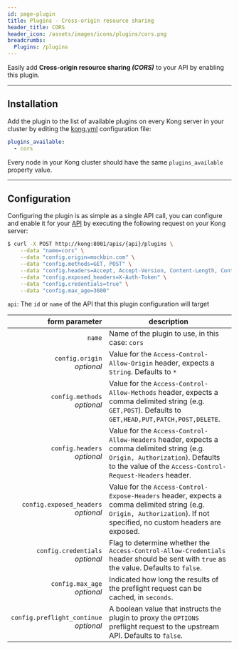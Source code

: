 ```yaml
---
id: page-plugin
title: Plugins - Cross-origin resource sharing
header_title: CORS
header_icon: /assets/images/icons/plugins/cors.png
breadcrumbs:
  Plugins: /plugins
---
```


Easily add __Cross-origin resource sharing *(CORS)*__ to your API by enabling this plugin.

----

## Installation

Add the plugin to the list of available plugins on every Kong server in your cluster by editing the [kong.yml][configuration] configuration file:

```yaml
plugins_available:
  - cors
```

Every node in your Kong cluster should have the same `plugins_available` property value.

----

## Configuration

Configuring the plugin is as simple as a single API call, you can configure and enable it for your [API][api-object] by executing the following request on your Kong server:

```bash
$ curl -X POST http://kong:8001/apis/{api}/plugins \
    --data "name=cors" \
    --data "config.origin=mockbin.com" \
    --data "config.methods=GET, POST" \
    --data "config.headers=Accept, Accept-Version, Content-Length, Content-MD5, Content-Type, Date, X-Auth-Token" \
    --data "config.exposed_headers=X-Auth-Token" \
    --data "config.credentials=true" \
    --data "config.max_age=3600"
```

`api`: The `id` or `name` of the API that this plugin configuration will target

form parameter                             | description
---:                                       | ---
`name`                                     | Name of the plugin to use, in this case: `cors`
`config.origin`<br>*optional*              | Value for the `Access-Control-Allow-Origin` header, expects a `String`. Defaults to `*`
`config.methods`<br>*optional*             | Value for the `Access-Control-Allow-Methods` header, expects a comma delimited string (e.g. `GET,POST`). Defaults to `GET,HEAD,PUT,PATCH,POST,DELETE`.
`config.headers`<br>*optional*             | Value for the `Access-Control-Allow-Headers` header, expects a comma delimited string (e.g. `Origin, Authorization`). Defaults to the value of the `Access-Control-Request-Headers` header.
`config.exposed_headers`<br>*optional*     | Value for the `Access-Control-Expose-Headers` header, expects a comma delimited string (e.g. `Origin, Authorization`). If not specified, no custom headers are exposed.
`config.credentials`<br>*optional*         | Flag to determine whether the `Access-Control-Allow-Credentials` header should be sent with `true` as the value. Defaults to `false`.
`config.max_age`<br>*optional*             | Indicated how long the results of the preflight request can be cached, in `seconds`.
`config.preflight_continue`<br>*optional*  | A boolean value that instructs the plugin to proxy the `OPTIONS` preflight request to the upstream API. Defaults to `false`.

[api-object]: /docs/latest/admin-api/#api-object
[configuration]: /docs/latest/configuration
